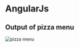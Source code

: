 # AngularJs
## Output of pizza menu
![pizza menu](https://user-images.githubusercontent.com/38566315/43363628-90946cd4-9326-11e8-97f7-6b876c9312dd.png)
